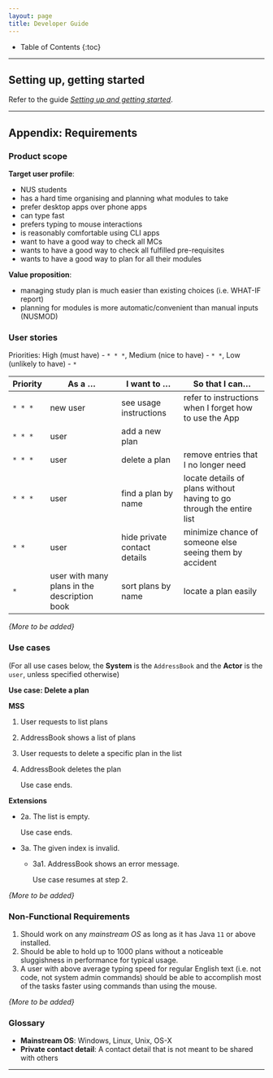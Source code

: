 ```yaml
---
layout: page
title: Developer Guide
---
```

* Table of Contents
{:toc}

--------------------------------------------------------------------------------------------------------------------

## **Setting up, getting started**

Refer to the guide [_Setting up and getting started_](SettingUp.md).

--------------------------------------------------------------------------------------------------------------------

## **Appendix: Requirements**

### Product scope

**Target user profile**:

* NUS students
* has a hard time organising and planning what modules to take
* prefer desktop apps over phone apps
* can type fast
* prefers typing to mouse interactions
* is reasonably comfortable using CLI apps
* want to have a good way to check all MCs
* wants to have a good way to check all fulfilled pre-requisites
* wants to have a good way to plan for all their modules

**Value proposition**: 
* managing study plan is much easier than existing choices (i.e. WHAT-IF report)
* planning for modules is more automatic/convenient than manual inputs (NUSMOD)


### User stories

Priorities: High (must have) - `* * *`, Medium (nice to have) - `* *`, Low (unlikely to have) - `*`

| Priority | As a …​                                    | I want to …​                     | So that I can…​                                                        |
| -------- | ------------------------------------------ | ------------------------------ | ---------------------------------------------------------------------- |
| `* * *`  | new user                                   | see usage instructions         | refer to instructions when I forget how to use the App                 |
| `* * *`  | user                                       | add a new plan               |                                                                        |
| `* * *`  | user                                       | delete a plan                | remove entries that I no longer need                                   |
| `* * *`  | user                                       | find a plan by name          | locate details of plans without having to go through the entire list |
| `* *`    | user                                       | hide private contact details   | minimize chance of someone else seeing them by accident                |
| `*`      | user with many plans in the description book | sort plans by name           | locate a plan easily                                                 |

*{More to be added}*

### Use cases

(For all use cases below, the **System** is the `AddressBook` and the **Actor** is the `user`, unless specified otherwise)

**Use case: Delete a plan**

**MSS**

1.  User requests to list plans
2.  AddressBook shows a list of plans
3.  User requests to delete a specific plan in the list
4.  AddressBook deletes the plan

    Use case ends.

**Extensions**

* 2a. The list is empty.

  Use case ends.

* 3a. The given index is invalid.

    * 3a1. AddressBook shows an error message.

      Use case resumes at step 2.

*{More to be added}*

### Non-Functional Requirements

1.  Should work on any _mainstream OS_ as long as it has Java `11` or above installed.
2.  Should be able to hold up to 1000 plans without a noticeable sluggishness in performance for typical usage.
3.  A user with above average typing speed for regular English text (i.e. not code, not system admin commands) should be able to accomplish most of the tasks faster using commands than using the mouse.

*{More to be added}*

### Glossary

* **Mainstream OS**: Windows, Linux, Unix, OS-X
* **Private contact detail**: A contact detail that is not meant to be shared with others

--------------------------------------------------------------------------------------------------------------------
